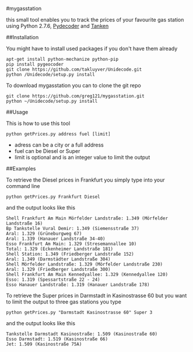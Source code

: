 #mygasstation

this small tool enables you to track the prices of your favourite gas station using Python 2.7.6, [Pydecoder](https://bitbucket.org/xster/pygeocoder/wiki/Home) and [Tanken](http://tanken.t-online.de/)

##Installation

You might have to install used packages if you don't have them already

    apt-get install python-mechanize python-pip
    pip install pygeocoder
    git clone https://github.com/takluyver/Unidecode.git
    python /Unidecode/setup.py install
    

To download mygasstation you can to clone the git repo 

    git clone https://github.com/greg121/mygasstation.git
    python ~/Unidecode/setup.py install

    
##Usage

This is how to use this tool

    python getPrices.py address fuel [limit]
    
* adress can be a city or a full address
* fuel can be Diesel or Super
* limit is optional and is an integer value to limit the output

##Examples

To retrieve the Diesel prices in Frankfurt you simply type into your command line

    python getPrices.py Frankfurt Diesel
    
and the output looks like this

    Shell Frankfurt Am Main Mörfelder Landstraße: 1.349 (Mörfelder Landstraße 16)
    Bp Tankstelle Vural Demir: 1.349 (Siemensstraße 37)
    Aral: 1.329 (Grüneburgweg 67)
    Aral: 1.339 (Hanauer Landstraße 34-40)
    Esso Frankfurt Am Main: 1.329 (Stresemannallee 10)
    Total: 1.329 (Eckenheimer Landstraße 181)
    Shell Station: 1.349 (Friedberger Landstraße 152)
    Aral: 1.349 (Darmstädter Landstraße 304)
    Shell Mörfelder Landstraße: 1.329 (Mörfelder Landstraße 230)
    Aral: 1.329 (Friedberger Landstraße 300)
    Shell Frankfurt Am Main Kennedyallee: 1.329 (Kennedyallee 120)
    Esso: 1.319 (Spessartstraße 22 - 24)
    Esso Hanauer Landstraße: 1.319 (Hanauer Landstraße 178)

To retrieve the Super prices in Darmstadt in Kasinostrasse 60 but you want to limit the output to three gas stations you type

    python getPrices.py "Darmstadt Kasinostrasse 60" Super 3

and the output looks like this

    Tankstelle Darmstadt Kasinostraße: 1.509 (Kasinostraße 60)
    Esso Darmstadt: 1.519 (Kasinostraße 66)
    Jet: 1.509 (Kasinostraße 75A)
